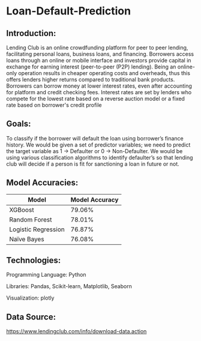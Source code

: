 # Loan-Default-Prediction

## Introduction:

Lending Club is an online crowdfunding platform for peer to peer lending, facilitating personal loans, business loans, and financing. Borrowers access loans through an online or mobile interface and investors provide capital in exchange for earning interest (peer-to-peer (P2P) lending). Being an online-only operation results in cheaper operating costs and overheads, thus this offers lenders higher returns compared to traditional bank products. Borrowers can borrow money at lower interest rates, even after accounting for platform and credit checking fees. Interest rates are set by lenders who compete for the lowest rate based on a reverse auction model or a fixed rate based on borrower's credit profile

## Goals:

To classify if the borrower will default the loan using borrower’s finance history. We would be given a set of predictor variables; we need to predict the target variable as 1 -> Defaulter or 0 -> Non-Defaulter.
We would be using various classification algorithms to identify defaulter’s so that lending club will decide if a person is fit for sanctioning a loan in future or not.

## Model Accuracies:


| Model               | Model	Accuracy|
| -------------       |-------------  | 
| XGBoost             | 79.06%        | 
| Random Forest       | 78.01%        | 
| Logistic Regression | 76.87%        | 
| Naïve Bayes         | 76.08%        | 


## Technologies:

Programming Language: Python

Libraries: Pandas, Scikit-learn, Matplotlib, Seaborn

Visualization: plotly


## Data Source:

https://www.lendingclub.com/info/download-data.action
